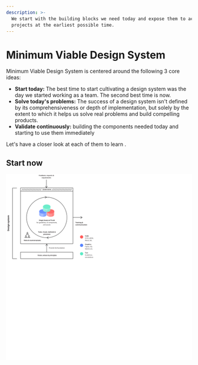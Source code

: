 ```yaml
---
description: >-
  We start with the building blocks we need today and expose them to actual
  projects at the earliest possible time.
---
```


# Minimum Viable Design System

Minimum Viable Design System is centered around the following 3 core ideas:

* **Start today:** The best time to start cultivating a design system was the day we started working as a team. The second best time is now.
* **Solve today's problems:** The success of a design system isn't defined by its comprehensiveness or depth of implementation, but solely by the extent to which it helps us solve real problems and build compelling products.
* **Validate continuously:** building the components needed today and starting to use them immediately 

Let's have a closer look at each of them to learn .

## Start now

![](../../.gitbook/assets/dimensions_exp_4.svg)

